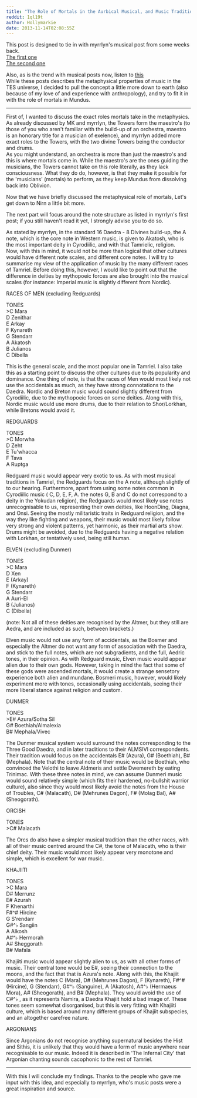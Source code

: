 ```yaml
---
title: "The Role of Mortals in the Aurbical Musical, and Music Traditions Throughout Tamriel"
reddit: 1ql19t
author: Hollymarkie
date: 2013-11-14T02:08:55Z
---
```


This post is designed to tie in with myrrlyn's musical post from some weeks back.  
[The first one]( http://www.reddit.com/r/teslore/comments/1oybze/aurbis_the_musical/)  
[The second one]( http://www.reddit.com/r/teslore/comments/1p1fip/aurbis_2_colorful_boogaloo/)

Also, as is the trend with musical posts now, listen to [this]( http://www.listenonrepeat.com/watch/?v=-ZdBr7fmFIM)  
While these posts describes the metaphysical properties of music in the TES universe, I decided to pull the concept a little more down to earth (also because of my love of and experience with anthropology), and try to fit it in with the role of mortals in Mundus.

***

First of, I wanted to discuss the exact roles mortals take in the metaphysics.  
As already discussed by MK and myrrlyn, the Towers form the maestro's (to those of you who aren't familiar with the build-up of an orchestra, maestro is an honorary title for a musician of exelence), and myrrlyn added more exact roles to the Towers, with the two divine Towers being the conductor and drums.  
As you might understand, an orchestra is more than just the maestro's and this is where mortals come in. While the maestro's are the ones guiding the musicians, the Towers cannot take on this role literally, as they lack consciousness. What they do do, however, is that they make it possible for the 'musicians' (mortals) to perform, as they keep Mundus from dissolving back into Oblivion.  

Now that we have briefly discussed the metaphysical role of mortals, Let's get down to Nirn a little bit more.

The next part will focus around the note structure as listed in myrrlyn's first post; if you still haven't read it yet, I strongly advise you to do so.

As stated by myrrlyn, in the standard 16 Daedra - 8 Divines build-up, the A note, which is the core note in Western music, is given to Akatosh, who is the most important deity in Cyrodiilic, and with that Tamrielic, religion.  
Now, with this in mind, it would not be more than logical that other cultures would have different note scales, and different core notes. I will try to summarise my view of the application of music by the many different races of Tamriel. Before doing this, however, I would like to point out that the difference in deities by mythopoeic forces are also brought into the musical scales (for instance: Imperial music is slightly different from Nordic).

RACES OF MEN (excluding Redguards)

TONES  
&gt;C Mara  
D Zenithar  
E Arkay  
F Kynareth  
G Stendarr  
A Akatosh  
B Julianos  
C Dibella  

This is the general scale, and the most popular one in Tamriel. I also take this as a starting point to discuss the other cultures due to its popularity and dominance. One thing of note, is that the races of Men would most likely not use the accidentals as much, as they have strong connotations to the Daedra. Nordic and Breton music would sound slightly different from Cyrodiilic, due to the mythopoeic forces on some deities. Along with this, Nordic music would use more drums, due to their relation to Shor/Lorkhan, while Bretons would avoid it.

REDGUARDS

TONES  
&gt;C Morwha  
D Zeht  
E Tu'whacca  
F Tava  
A Ruptga  

Redguard music would appear very exotic to us. As with most musical traditions in Tamriel, the Redguards focus on the A note, although slightly of to our hearing. Furthermore, apart from using some notes common in Cyrodiilic music ( C, D, E, F, A. the notes G, B and C do not correspond to a deity in the Yokudan religion), the Redguards would most likely use notes unrecognisable to us, representing their own deities, like HoonDing, Diagna, and Onsi. Seeing the mostly militaristic traits in Redguard religion, and the way they like fighting and weapons, their music would most likely follow very strong and violent patterns, yet harmonic, as their martial arts show. Drums might be avoided, due to the Redguards having a negative relation with Lorkhan, or tentatively used, being still human.

ELVEN (excluding Dunmer)

TONES  
&gt;C Mara  
D Xen  
E (Arkay)  
F (Kynareth)  
G Stendarr  
A Auri-El  
B (Julianos)  
C (Dibella)  

(note: Not all of these deities are recognised by the Altmer, but they still are Aedra, and are included as such, between brackets.)

Elven music would not use any form of accidentals, as the Bosmer and especially the Altmer do not want any form of association with the Daedra, and stick to the full notes, which are not subgradients, and the full, Aedric tones, in their opinion. As with Redguard music, Elven music would appear alien due to their own gods. However, taking in mind the fact that some of these gods were ascended mortals, it would create a strange sensetory experience both alien and mundane. Bosmeri music, however, would likely experiment more with tones, occasionally using accidentals, seeing their more liberal stance against religion and custom. 

DUNMER

TONES  
&gt;E# Azura/Sotha Sil  
G# Boethiah/Almalexia  
B# Mephala/Vivec  


The Dunmer musical system would surround the notes corresponding to the Three Good Daedra, and in later traditions to their ALMSIVI correspondents. Their tradition would focus on the accidentals E# (Azura), G# (Boethiah), B# (Mephala). Note that the central note of their music would be Boethiah, who convinced the Velothi to leave Aldmeris and settle Dwemereth by eating Trinimac. With these three notes in mind, we can assume Dunmeri music would sound relatively simple (which fits their hardened, no-bullshit warrior culture), also since they would most likely avoid the notes from the House of Troubles, C# (Malacath), D# (Mehrunes Dagon), F# (Molag Bal), A# (Sheogorath).

ORCISH

TONES  
&gt;C# Malacath

The Orcs do also have a simpler musical tradition than the other races, with all of their music centred around the C#, the tone of Malacath, who is their chief deity. Their music would most likely appear very monotone and simple, which is excellent for war music.

KHAJIITI

TONES  
&gt;C Mara  
D# Merrunz  
E# Azurah  
F Khenarthi  
F#^# Hircine  
G S'rendarr  
G#^♭ Sangiin  
A Alkosh  
A#^♭ Hermorah  
A# Sheggorath  
B# Mafala  

Khajiiti music would appear slightly alien to us, as with all other forms of music. Their central tone would be E#, seeing their connection to the moons, and the fact that that is Azura's note. Along with this, the Khajiit would have the notes C (Mara), D# (Mehrunes Dagon), F (Kynareth), F#^#  (Hircine), G (Stendarr), G#^♭ (Sanguine), A (Akatosh), A#^♭ (Hermaeus Mora), A# (Sheogorath), and B# (Mephala). They would avoid the use of C#^♭ , as it represents Namira, a Daedra Khajiit hold a bad image of. These tones seem somewhat disorganised, but this is very fitting with Khajiiti culture, which is based around many different groups of Khajiit subspecies, and an altogether carefree nature.

ARGONIANS

Since Argonians do not recognise anything supernatural besides the Hist and Sithis, it is unlikely that they would have a form of music anywhere near recognisable to our music. Indeed it is described in 'The Infernal City' that Argonian chanting sounds cacophonic to the rest of Tamriel.

***

With this I will conclude my findings. Thanks to the people who gave me input with this idea, and especially to myrrlyn, who's music posts were a great inspiration and source.

